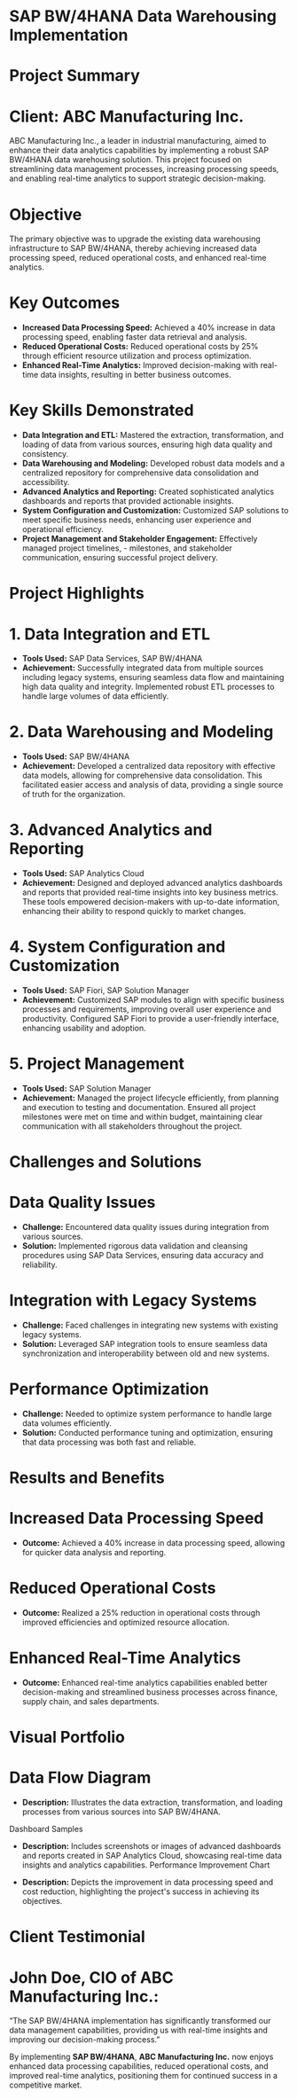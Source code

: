 # SAP BW/4HANA Data Warehousing Implementation

# Project Summary

# Client: ABC Manufacturing Inc.

ABC Manufacturing Inc., a leader in industrial manufacturing, aimed to enhance their data analytics capabilities by implementing a robust SAP BW/4HANA data warehousing solution. This project focused on streamlining data management processes, increasing processing speeds, and enabling real-time analytics to support strategic decision-making.

# Objective
The primary objective was to upgrade the existing data warehousing infrastructure to SAP BW/4HANA, thereby achieving increased data processing speed, reduced operational costs, and enhanced real-time analytics.

# Key Outcomes
- **Increased Data Processing Speed:** Achieved a 40% increase in data processing speed, enabling faster data retrieval and analysis.
- **Reduced Operational Costs:** Reduced operational costs by 25% through efficient resource utilization and process optimization.
- **Enhanced Real-Time Analytics:** Improved decision-making with real-time data insights, resulting in better business outcomes.

# Key Skills Demonstrated
- **Data Integration and ETL:** Mastered the extraction, transformation, and loading of data from various sources, ensuring high data quality and consistency.
- **Data Warehousing and Modeling:** Developed robust data models and a centralized repository for comprehensive data consolidation and accessibility.
- **Advanced Analytics and Reporting:** Created sophisticated analytics dashboards and reports that provided actionable insights.
- **System Configuration and Customization:** Customized SAP solutions to meet specific business needs, enhancing user experience and operational efficiency.
- **Project Management and Stakeholder Engagement:** Effectively managed project timelines, - milestones, and stakeholder communication, ensuring successful project delivery.

# Project Highlights

# 1. Data Integration and ETL
- **Tools Used:** SAP Data Services, SAP BW/4HANA
- **Achievement:** Successfully integrated data from multiple sources including legacy systems, ensuring seamless data flow and maintaining high data quality and integrity. Implemented robust ETL processes to handle large volumes of data efficiently.
# 2. Data Warehousing and Modeling
- **Tools Used:** SAP BW/4HANA
- **Achievement:** Developed a centralized data repository with effective data models, allowing for comprehensive data consolidation. This facilitated easier access and analysis of data, providing a single source of truth for the organization.
# 3. Advanced Analytics and Reporting
- **Tools Used:** SAP Analytics Cloud
- **Achievement:** Designed and deployed advanced analytics dashboards and reports that provided real-time insights into key business metrics. These tools empowered decision-makers with up-to-date information, enhancing their ability to respond quickly to market changes.
# 4. System Configuration and Customization
- **Tools Used:** SAP Fiori, SAP Solution Manager
- **Achievement:** Customized SAP modules to align with specific business processes and requirements, improving overall user experience and productivity. Configured SAP Fiori to provide a user-friendly interface, enhancing usability and adoption.
# 5. Project Management
- **Tools Used:** SAP Solution Manager
- **Achievement:** Managed the project lifecycle efficiently, from planning and execution to testing and documentation. Ensured all project milestones were met on time and within budget, maintaining clear communication with all stakeholders throughout the project.

# Challenges and Solutions

# Data Quality Issues
- **Challenge:** Encountered data quality issues during integration from various sources.
- **Solution:** Implemented rigorous data validation and cleansing procedures using SAP Data Services, ensuring data accuracy and reliability.
# Integration with Legacy Systems
- **Challenge:** Faced challenges in integrating new systems with existing legacy systems.
- **Solution:** Leveraged SAP integration tools to ensure seamless data synchronization and interoperability between old and new systems.
# Performance Optimization
- **Challenge:** Needed to optimize system performance to handle large data volumes efficiently.
- **Solution:** Conducted performance tuning and optimization, ensuring that data processing was both fast and reliable.
# Results and Benefits
# Increased Data Processing Speed
- **Outcome:** Achieved a 40% increase in data processing speed, allowing for quicker data analysis and reporting.
# Reduced Operational Costs
- **Outcome:** Realized a 25% reduction in operational costs through improved efficiencies and optimized resource allocation.
# Enhanced Real-Time Analytics
- **Outcome:** Enhanced real-time analytics capabilities enabled better decision-making and streamlined business processes across finance, supply chain, and sales departments.

# Visual Portfolio
# Data Flow Diagram

- **Description:** Illustrates the data extraction, transformation, and loading processes from various sources into SAP BW/4HANA.

Dashboard Samples

- **Description:** Includes screenshots or images of advanced dashboards and reports created in SAP Analytics Cloud, showcasing real-time data insights and analytics capabilities.
Performance Improvement Chart

- **Description:** Depicts the improvement in data processing speed and cost reduction, highlighting the project's success in achieving its objectives.

# Client Testimonial
# John Doe, CIO of ABC Manufacturing Inc.:
“The SAP BW/4HANA implementation has significantly transformed our data management capabilities, providing us with real-time insights and improving our decision-making process.”


By implementing **SAP BW/4HANA**, **ABC Manufacturing Inc.** now enjoys enhanced data processing capabilities, reduced operational costs, and improved real-time analytics, positioning them for continued success in a competitive market.
